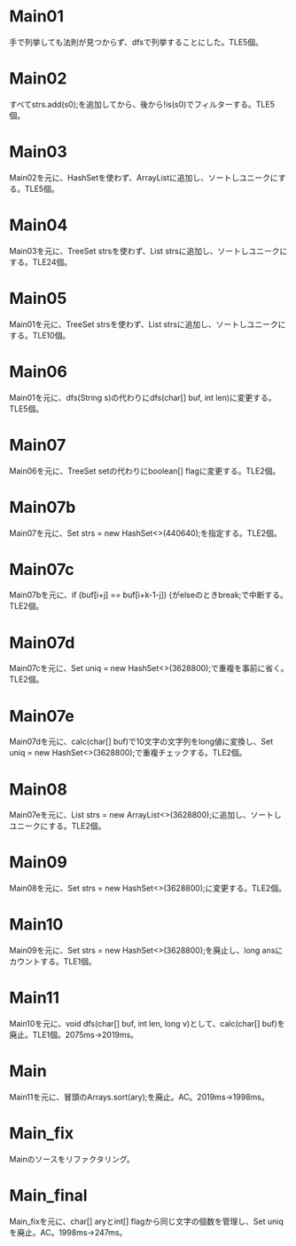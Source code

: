 # Main01
手で列挙しても法則が見つからず、dfsで列挙することにした。TLE5個。

# Main02
すべてstrs.add(s0);を追加してから、後から!is(s0)でフィルターする。TLE5個。

# Main03
Main02を元に、HashSetを使わず、ArrayListに追加し、ソートしユニークにする。TLE5個。

# Main04
Main03を元に、TreeSet<String> strsを使わず、List<String> strsに追加し、ソートしユニークにする。TLE24個。

# Main05
Main01を元に、TreeSet<String> strsを使わず、List<String> strsに追加し、ソートしユニークにする。TLE10個。

# Main06
Main01を元に、dfs(String s)の代わりにdfs(char\[\] buf, int len)に変更する。TLE5個。

# Main07
Main06を元に、TreeSet<Integer> setの代わりにboolean\[\] flagに変更する。TLE2個。

# Main07b
Main07を元に、Set<String> strs = new HashSet<>(440640);を指定する。TLE2個。

# Main07c
Main07bを元に、if (buf[i+j] == buf[i+k-1-j]) {がelseのときbreak;で中断する。TLE2個。

# Main07d
Main07cを元に、Set<String> uniq = new HashSet<>(3628800);で重複を事前に省く。TLE2個。

# Main07e
Main07dを元に、calc(char[] buf)で10文字の文字列をlong値に変換し、Set<Long> uniq = new HashSet<>(3628800);で重複チェックする。TLE2個。

# Main08
Main07eを元に、List<String> strs = new ArrayList<>(3628800);に追加し、ソートしユニークにする。TLE2個。

# Main09
Main08を元に、Set<Long> strs = new HashSet<>(3628800);に変更する。TLE2個。

# Main10
Main09を元に、Set<Long> strs = new HashSet<>(3628800);を廃止し、long ansにカウントする。TLE1個。

# Main11
Main10を元に、void dfs(char[] buf, int len, long v)として、calc(char[] buf)を廃止。TLE1個。2075ms→2019ms。

# Main
Main11を元に、冒頭のArrays.sort(ary);を廃止。AC。2019ms→1998ms。

# Main\_fix
Mainのソースをリファクタリング。

# Main\_final
Main\_fixを元に、char[] aryとint[] flagから同じ文字の個数を管理し、Set<Long> uniqを廃止。AC。1998ms→247ms。

